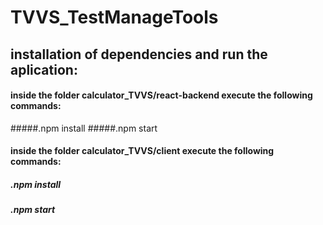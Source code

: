 # TVVS_TestManageTools
## installation of dependencies and run the aplication:
#### inside the folder calculator_TVVS/react-backend execute the following commands:
#####.npm install
#####.npm start

#### inside the folder calculator_TVVS/client execute the following commands:
##### .npm install
##### .npm start


